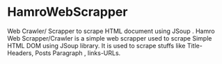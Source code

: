 # HamroWebScrapper
Web Crawler/ Scrapper to scrape HTML document using JSoup .
Hamro Web Scrapper/Crawler is a simple web scrapper used to scrape Simple HTML DOM using JSoup library.
It is used to scrape stuffs like Title-Headers, Posts Paragraph , links-URLs.
